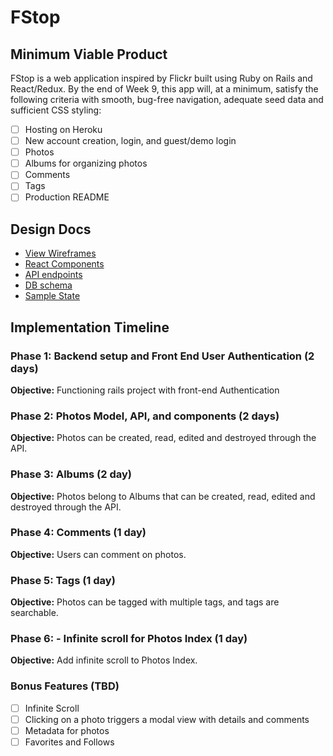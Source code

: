 # FStop

## Minimum Viable Product

FStop is a web application inspired by Flickr built using Ruby on Rails and
React/Redux. By the end of Week 9, this app will, at a minimum, satisfy the
following criteria with smooth, bug-free navigation, adequate seed data and
sufficient CSS styling:

- [ ] Hosting on Heroku
- [ ] New account creation, login, and guest/demo login
- [ ] Photos
- [ ] Albums for organizing photos
- [ ] Comments
- [ ] Tags
- [ ] Production README

## Design Docs
* [View Wireframes][wireframes]
* [React Components][components]
* [API endpoints][api-endpoints]
* [DB schema][schema]
* [Sample State][sample-state]

[wireframes]: ./wireframes
[components]: ./component-hierarchy.md
[sample-state]: ./sample-state.md
[api-endpoints]: ./api-endpoints.md
[schema]: ./schema.md

## Implementation Timeline

### Phase 1: Backend setup and Front End User Authentication (2 days)

**Objective:** Functioning rails project with front-end Authentication

### Phase 2: Photos Model, API, and components (2 days)

**Objective:** Photos can be created, read, edited and destroyed through
the API.

### Phase 3: Albums (2 day)

**Objective:** Photos belong to Albums that can be created, read, edited and destroyed through the API.

### Phase 4: Comments (1 day)

**Objective:** Users can comment on photos.

### Phase 5: Tags (1 day)

**Objective:** Photos can be tagged with multiple tags, and tags are searchable.

### Phase 6: - Infinite scroll for Photos Index (1 day)

**Objective:** Add infinite scroll to Photos Index.

### Bonus Features (TBD)
- [ ] Infinite Scroll
- [ ] Clicking on a photo triggers a modal view with details and comments
- [ ] Metadata for photos
- [ ] Favorites and Follows
